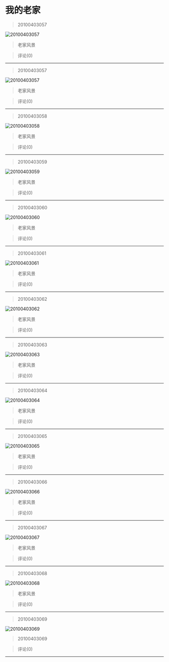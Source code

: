 # 我的老家

> 20100403057

![20100403057](https://pan.4a1801.life/d/NAS/Qzone/Albums/风景/我的老家/01_20100403057_CD08DF2F.webp)

> 老家风景

> 评论(0)

---

> 20100403057

![20100403057](https://pan.4a1801.life/d/NAS/Qzone/Albums/风景/我的老家/02_20100403057_EC1E329A.webp)

> 老家风景

> 评论(0)

---

> 20100403058

![20100403058](https://pan.4a1801.life/d/NAS/Qzone/Albums/风景/我的老家/03_20100403058_99C1D713.webp)

> 老家风景

> 评论(0)

---

> 20100403059

![20100403059](https://pan.4a1801.life/d/NAS/Qzone/Albums/风景/我的老家/04_20100403059_BABD76D1.webp)

> 老家风景

> 评论(0)

---

> 20100403060

![20100403060](https://pan.4a1801.life/d/NAS/Qzone/Albums/风景/我的老家/05_20100403060_CA2C98A9.webp)

> 老家风景

> 评论(0)

---

> 20100403061

![20100403061](https://pan.4a1801.life/d/NAS/Qzone/Albums/风景/我的老家/06_20100403061_0A0313F1.webp)

> 老家风景

> 评论(0)

---

> 20100403062

![20100403062](https://pan.4a1801.life/d/NAS/Qzone/Albums/风景/我的老家/07_20100403062_9C107B40.webp)

> 老家风景

> 评论(0)

---

> 20100403063

![20100403063](https://pan.4a1801.life/d/NAS/Qzone/Albums/风景/我的老家/08_20100403063_EBDD1CF9.webp)

> 老家风景

> 评论(0)

---

> 20100403064

![20100403064](https://pan.4a1801.life/d/NAS/Qzone/Albums/风景/我的老家/09_20100403064_1B208EB3.webp)

> 老家风景

> 评论(0)

---

> 20100403065

![20100403065](https://pan.4a1801.life/d/NAS/Qzone/Albums/风景/我的老家/10_20100403065_190EF470.webp)

> 老家风景

> 评论(0)

---

> 20100403066

![20100403066](https://pan.4a1801.life/d/NAS/Qzone/Albums/风景/我的老家/11_20100403066_DC49E453.webp)

> 老家风景

> 评论(0)

---

> 20100403067

![20100403067](https://pan.4a1801.life/d/NAS/Qzone/Albums/风景/我的老家/12_20100403067_FCBD6AF7.webp)

> 老家风景

> 评论(0)

---

> 20100403068

![20100403068](https://pan.4a1801.life/d/NAS/Qzone/Albums/风景/我的老家/13_20100403068_04DD480C.webp)

> 老家风景

> 评论(0)

---

> 20100403069

![20100403069](https://pan.4a1801.life/d/NAS/Qzone/Albums/风景/我的老家/14_20100403069_83D901B7.webp)

> 20100403069

> 评论(0)

---
